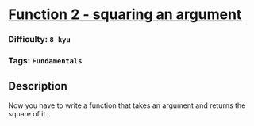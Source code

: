 # [Function 2 - squaring an argument](https://www.codewars.com/kata/523b623152af8a30c6000027)

### Difficulty: `8 kyu`

### Tags: `Fundamentals`

## Description

Now you have to write a function that takes an argument and returns the square of it.